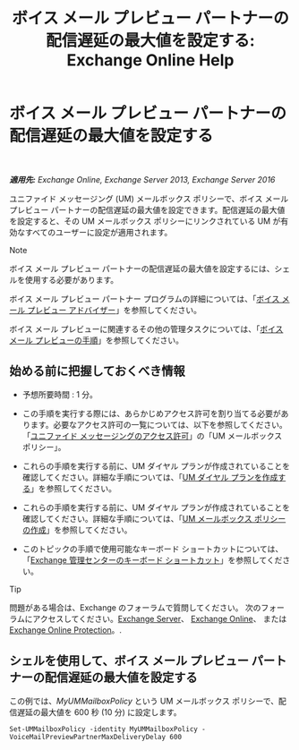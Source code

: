 ﻿---
title: 'ボイス メール プレビュー パートナーの配信遅延の最大値を設定する: Exchange Online Help'
TOCTitle: ボイス メール プレビュー パートナーの配信遅延の最大値を設定する
ms:assetid: c9a07f6d-6f7f-4036-9a4a-d668d21e2c76
ms:mtpsurl: https://technet.microsoft.com/ja-jp/library/Ff630928(v=EXCHG.150)
ms:contentKeyID: 51407579
ms.date: 05/22/2018
mtps_version: v=EXCHG.150
ms.translationtype: HT
---

# ボイス メール プレビュー パートナーの配信遅延の最大値を設定する

 

_**適用先:** Exchange Online, Exchange Server 2013, Exchange Server 2016_

ユニファイド メッセージング (UM) メールボックス ポリシーで、ボイス メール プレビュー パートナーの配信遅延の最大値を設定できます。配信遅延の最大値を設定すると、その UM メールボックス ポリシーにリンクされている UM が有効なすべてのユーザーに設定が適用されます。


> [!NOTE]
> ボイス メール プレビュー パートナーの配信遅延の最大値を設定するには、シェルを使用する必要があります。



ボイス メール プレビュー パートナー プログラムの詳細については、「[ボイス メール プレビュー アドバイザー](https://docs.microsoft.com/ja-jp/exchange/voice-mail-unified-messaging/set-up-client-voice-mail-features/voice-mail-preview-advisor)」を参照してください。

ボイス メール プレビューに関連するその他の管理タスクについては、「[ボイス メール プレビューの手順](https://docs.microsoft.com/ja-jp/exchange/voice-mail-unified-messaging/set-up-client-voice-mail-features/voice-mail-preview-procedures)」を参照してください。

## 始める前に把握しておくべき情報

  - 予想所要時間 : 1 分。

  - この手順を実行する際には、あらかじめアクセス許可を割り当てる必要があります。必要なアクセス許可の一覧については、以下を参照してください。「[ユニファイド メッセージングのアクセス許可](unified-messaging-permissions-exchange-2013-help.md)」の「UM メールボックス ポリシー」。

  - これらの手順を実行する前に、UM ダイヤル プランが作成されていることを確認してください。詳細な手順については、「[UM ダイヤル プランを作成する](https://docs.microsoft.com/ja-jp/exchange/voice-mail-unified-messaging/connect-voice-mail-system/create-um-dial-plan)」を参照してください。

  - これらの手順を実行する前に、UM ダイヤル プランが作成されていることを確認してください。詳細な手順については、「[UM メールボックス ポリシーの作成](https://docs.microsoft.com/ja-jp/exchange/voice-mail-unified-messaging/set-up-voice-mail/create-um-mailbox-policy)」を参照してください。

  - このトピックの手順で使用可能なキーボード ショートカットについては、「[Exchange 管理センターのキーボード ショートカット](keyboard-shortcuts-in-the-exchange-admin-center-exchange-online-protection-help.md)」を参照してください。


> [!TIP]
> 問題がある場合は、Exchange のフォーラムで質問してください。 次のフォーラムにアクセスしてください。<A href="https://go.microsoft.com/fwlink/p/?linkid=60612">Exchange Server</A>、 <A href="https://go.microsoft.com/fwlink/p/?linkid=267542">Exchange Online</A>、 または <A href="https://go.microsoft.com/fwlink/p/?linkid=285351">Exchange Online Protection</A>。.



## シェルを使用して、ボイス メール プレビュー パートナーの配信遅延の最大値を設定する

この例では、*MyUMMailboxPolicy* という UM メールボックス ポリシーで、配信遅延の最大値を 600 秒 (10 分) に設定します。

    Set-UMMailboxPolicy -identity MyUMMailboxPolicy - VoiceMailPreviewPartnerMaxDeliveryDelay 600

